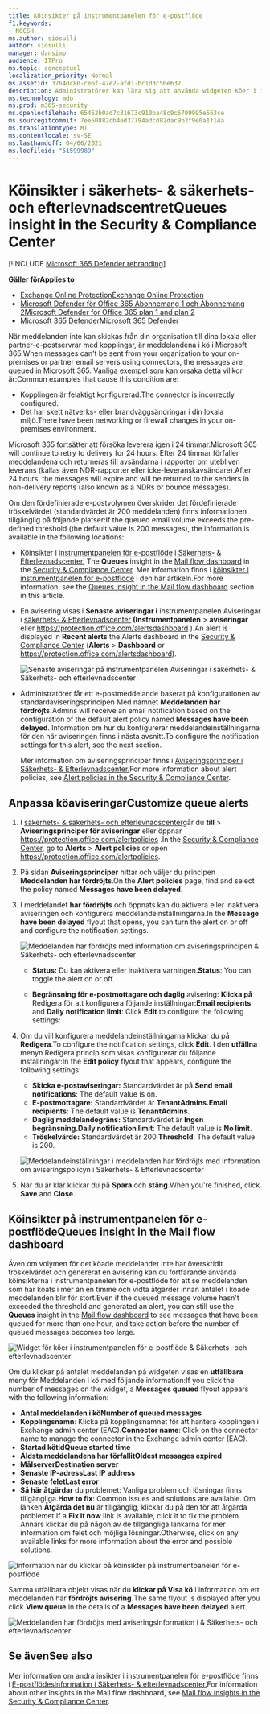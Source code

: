 ```yaml
---
title: Köinsikter på instrumentpanelen för e-postflöde
f1.keywords:
- NOCSH
ms.author: siosulli
author: siosulli
manager: dansimp
audience: ITPro
ms.topic: conceptual
localization_priority: Normal
ms.assetid: 37640c80-ce6f-47e2-afd1-bc1d3c50e637
description: Administratörer kan lära sig att använda widgeten Köer i instrumentpanelen för e-postflöde i säkerhets- och efterlevnadscentret för & för att övervaka misslyckade e-postflöden till sina lokala organisationer eller partnerorganisationer via utgående anslutningar.
ms.technology: mdo
ms.prod: m365-security
ms.openlocfilehash: 65452b0ad7c31673c910ba48c9c6709995e563ce
ms.sourcegitcommit: 7ee50882cb4ed37794a3cd82dac9b2f9e0a1f14a
ms.translationtype: MT
ms.contentlocale: sv-SE
ms.lasthandoff: 04/06/2021
ms.locfileid: "51599989"
---
```

# <a name="queues-insight-in-the-security--compliance-center"></a><span data-ttu-id="cf39e-103">Köinsikter i säkerhets- & säkerhets- och efterlevnadscentret</span><span class="sxs-lookup"><span data-stu-id="cf39e-103">Queues insight in the Security & Compliance Center</span></span>

[!INCLUDE [Microsoft 365 Defender rebranding](../includes/microsoft-defender-for-office.md)]

<span data-ttu-id="cf39e-104">**Gäller för**</span><span class="sxs-lookup"><span data-stu-id="cf39e-104">**Applies to**</span></span>
- [<span data-ttu-id="cf39e-105">Exchange Online Protection</span><span class="sxs-lookup"><span data-stu-id="cf39e-105">Exchange Online Protection</span></span>](exchange-online-protection-overview.md)
- [<span data-ttu-id="cf39e-106">Microsoft Defender för Office 365 Abonnemang 1 och Abonnemang 2</span><span class="sxs-lookup"><span data-stu-id="cf39e-106">Microsoft Defender for Office 365 plan 1 and plan 2</span></span>](defender-for-office-365.md)
- [<span data-ttu-id="cf39e-107">Microsoft 365 Defender</span><span class="sxs-lookup"><span data-stu-id="cf39e-107">Microsoft 365 Defender</span></span>](../defender/microsoft-365-defender.md)

<span data-ttu-id="cf39e-108">När meddelanden inte kan skickas från din organisation till dina lokala eller partner-e-postservrar med kopplingar, är meddelandena i kö i Microsoft 365.</span><span class="sxs-lookup"><span data-stu-id="cf39e-108">When messages can't be sent from your organization to your on-premises or partner email servers using connectors, the messages are queued in Microsoft 365.</span></span> <span data-ttu-id="cf39e-109">Vanliga exempel som kan orsaka detta villkor är:</span><span class="sxs-lookup"><span data-stu-id="cf39e-109">Common examples that cause this condition are:</span></span>

- <span data-ttu-id="cf39e-110">Kopplingen är felaktigt konfigurerad.</span><span class="sxs-lookup"><span data-stu-id="cf39e-110">The connector is incorrectly configured.</span></span>
- <span data-ttu-id="cf39e-111">Det har skett nätverks- eller brandväggsändringar i din lokala miljö.</span><span class="sxs-lookup"><span data-stu-id="cf39e-111">There have been networking or firewall changes in your on-premises environment.</span></span>

<span data-ttu-id="cf39e-112">Microsoft 365 fortsätter att försöka leverera igen i 24 timmar.</span><span class="sxs-lookup"><span data-stu-id="cf39e-112">Microsoft 365 will continue to retry to delivery for 24 hours.</span></span> <span data-ttu-id="cf39e-113">Efter 24 timmar förfaller meddelandena och returneras till avsändarna i rapporter om utebliven leverans (kallas även NDR-rapporter eller icke-leveranskavsändare).</span><span class="sxs-lookup"><span data-stu-id="cf39e-113">After 24 hours, the messages will expire and will be returned to the senders in non-delivery reports (also known as a NDRs or bounce messages).</span></span>

<span data-ttu-id="cf39e-114">Om den fördefinierade e-postvolymen överskrider det fördefinierade tröskelvärdet (standardvärdet är 200 meddelanden) finns informationen tillgänglig på följande platser:</span><span class="sxs-lookup"><span data-stu-id="cf39e-114">If the queued email volume exceeds the pre-defined threshold (the default value is 200 messages), the information is available in the following locations:</span></span>

- <span data-ttu-id="cf39e-115">Köinsikter i [instrumentpanelen för e-postflöde](mail-flow-insights-v2.md) [i Säkerhets- & Efterlevnadscenter.](https://protection.office.com) </span><span class="sxs-lookup"><span data-stu-id="cf39e-115">The **Queues** insight in the [Mail flow dashboard](mail-flow-insights-v2.md) in the [Security & Compliance Center](https://protection.office.com).</span></span> <span data-ttu-id="cf39e-116">Mer information finns i [köinsikter i instrumentpanelen för e-postflöde](#queues-insight-in-the-mail-flow-dashboard) i den här artikeln.</span><span class="sxs-lookup"><span data-stu-id="cf39e-116">For more information, see the [Queues insight in the Mail flow dashboard](#queues-insight-in-the-mail-flow-dashboard) section in this article.</span></span>

- <span data-ttu-id="cf39e-117">En avisering visas i **Senaste aviseringar i** instrumentpanelen Aviseringar i [säkerhets- & Efterlevnadscenter](https://protection.office.com) **(Instrumentpanelen** \> **aviseringar** eller <https://protection.office.com/alertsdashboard> ).</span><span class="sxs-lookup"><span data-stu-id="cf39e-117">An alert is displayed in **Recent alerts** the Alerts dashboard in the [Security & Compliance Center](https://protection.office.com) (**Alerts** \> **Dashboard** or <https://protection.office.com/alertsdashboard>).</span></span>

  ![Senaste aviseringar på instrumentpanelen Aviseringar i säkerhets- & Säkerhets- och efterlevnadscenter](../../media/mfi-queued-messages-alert.png)

- <span data-ttu-id="cf39e-119">Administratörer får ett e-postmeddelande baserat på konfigurationen av standardaviseringsprincipen Med namnet **Meddelanden har fördröjts.**</span><span class="sxs-lookup"><span data-stu-id="cf39e-119">Admins will receive an email notification based on the configuration of the default alert policy named **Messages have been delayed**.</span></span> <span data-ttu-id="cf39e-120">Information om hur du konfigurerar meddelandeinställningarna för den här aviseringen finns i nästa avsnitt.</span><span class="sxs-lookup"><span data-stu-id="cf39e-120">To configure the notification settings for this alert, see the next section.</span></span>

  <span data-ttu-id="cf39e-121">Mer information om aviseringsprinciper finns i [Aviseringsprinciper i Säkerhets- & Efterlevnadscenter.](../../compliance/alert-policies.md)</span><span class="sxs-lookup"><span data-stu-id="cf39e-121">For more information about alert policies, see [Alert policies in the Security & Compliance Center](../../compliance/alert-policies.md).</span></span>

## <a name="customize-queue-alerts"></a><span data-ttu-id="cf39e-122">Anpassa köaviseringar</span><span class="sxs-lookup"><span data-stu-id="cf39e-122">Customize queue alerts</span></span>

1. <span data-ttu-id="cf39e-123">I [säkerhets- & säkerhets- och efterlevnadscenter](https://protection.office.com)går du **till** \> **Aviseringsprinciper för aviseringar** eller öppnar <https://protection.office.com/alertpolicies> .</span><span class="sxs-lookup"><span data-stu-id="cf39e-123">In the [Security & Compliance Center](https://protection.office.com), go to **Alerts** \> **Alert policies** or open <https://protection.office.com/alertpolicies>.</span></span>

2. <span data-ttu-id="cf39e-124">På sidan **Aviseringsprinciper** hittar och väljer du principen **Meddelanden har fördröjts**.</span><span class="sxs-lookup"><span data-stu-id="cf39e-124">On the **Alert policies** page, find and select the policy named **Messages have been delayed**.</span></span>

3. <span data-ttu-id="cf39e-125">I meddelandet **har fördröjts** och öppnats kan du aktivera eller inaktivera aviseringen och konfigurera meddelandeinställningarna.</span><span class="sxs-lookup"><span data-stu-id="cf39e-125">In the **Message have been delayed** flyout that opens, you can turn the alert on or off and configure the notification settings.</span></span>

   ![Meddelanden har fördröjts med information om aviseringsprincipen & Säkerhets- och efterlevnadscenter](../../media/mfi-queued-messages-alert-policy.png)

   - <span data-ttu-id="cf39e-127">**Status:** Du kan aktivera eller inaktivera varningen.</span><span class="sxs-lookup"><span data-stu-id="cf39e-127">**Status**: You can toggle the alert on or off.</span></span>

   - <span data-ttu-id="cf39e-128">**Begränsning för** **e-postmottagare och daglig** avisering: **Klicka på** Redigera för att konfigurera följande inställningar:</span><span class="sxs-lookup"><span data-stu-id="cf39e-128">**Email recipients** and **Daily notification limit**: Click **Edit** to configure the following settings:</span></span>

4. <span data-ttu-id="cf39e-129">Om du vill konfigurera meddelandeinställningarna klickar du på **Redigera**.</span><span class="sxs-lookup"><span data-stu-id="cf39e-129">To configure the notification settings, click **Edit**.</span></span> <span data-ttu-id="cf39e-130">I den **utfällna** menyn Redigera princip som visas konfigurerar du följande inställningar:</span><span class="sxs-lookup"><span data-stu-id="cf39e-130">In the **Edit policy** flyout that appears, configure the following settings:</span></span>

   - <span data-ttu-id="cf39e-131">**Skicka e-postaviseringar:** Standardvärdet är på.</span><span class="sxs-lookup"><span data-stu-id="cf39e-131">**Send email notifications**: The default value is on.</span></span>
   - <span data-ttu-id="cf39e-132">**E-postmottagare:** Standardvärdet är **TenantAdmins.**</span><span class="sxs-lookup"><span data-stu-id="cf39e-132">**Email recipients**: The default value is **TenantAdmins**.</span></span>
   - <span data-ttu-id="cf39e-133">**Daglig meddelandegräns:** Standardvärdet är **Ingen begränsning.**</span><span class="sxs-lookup"><span data-stu-id="cf39e-133">**Daily notification limit**: The default value is **No limit**.</span></span>
   - <span data-ttu-id="cf39e-134">**Tröskelvärde:** Standardvärdet är 200.</span><span class="sxs-lookup"><span data-stu-id="cf39e-134">**Threshold**: The default value is 200.</span></span>

   ![Meddelandeinställningar i meddelanden har fördröjts med information om aviseringspolicyn i Säkerhets- & Efterlevnadscenter](../../media/mfi-queued-messages-alert-policy-notification-settings.png)

5. <span data-ttu-id="cf39e-136">När du är klar klickar du på **Spara** och **stäng**.</span><span class="sxs-lookup"><span data-stu-id="cf39e-136">When you're finished, click **Save** and **Close**.</span></span>

## <a name="queues-insight-in-the-mail-flow-dashboard"></a><span data-ttu-id="cf39e-137">Köinsikter på instrumentpanelen för e-postflöde</span><span class="sxs-lookup"><span data-stu-id="cf39e-137">Queues insight in the Mail flow dashboard</span></span>

<span data-ttu-id="cf39e-138">Även om volymen för det köade meddelandet inte har överskridit tröskelvärdet  och genererat [](mail-flow-insights-v2.md) en avisering kan du fortfarande använda köinsikterna i instrumentpanelen för e-postflöde för att se meddelanden som har köats i mer än en timme och vidta åtgärder innan antalet i köade meddelanden blir för stort.</span><span class="sxs-lookup"><span data-stu-id="cf39e-138">Even if the queued message volume hasn't exceeded the threshold and generated an alert, you can still use the **Queues** insight in the [Mail flow dashboard](mail-flow-insights-v2.md) to see messages that have been queued for more than one hour, and take action before the number of queued messages becomes too large.</span></span>

![Widget för köer i instrumentpanelen för e-postflöde & Säkerhets- och efterlevnadscenter](../../media/mfi-queues-widget.png)

<span data-ttu-id="cf39e-140">Om du klickar på antalet meddelanden på widgeten visas en **utfällbara** meny för Meddelanden i kö med följande information:</span><span class="sxs-lookup"><span data-stu-id="cf39e-140">If you click the number of messages on the widget, a **Messages queued** flyout appears with the following information:</span></span>

- <span data-ttu-id="cf39e-141">**Antal meddelanden i kö**</span><span class="sxs-lookup"><span data-stu-id="cf39e-141">**Number of queued messages**</span></span>
- <span data-ttu-id="cf39e-142">**Kopplingsnamn**: Klicka på kopplingsnamnet för att hantera kopplingen i Exchange admin center (EAC).</span><span class="sxs-lookup"><span data-stu-id="cf39e-142">**Connector name**: Click on the connector name to manage the connector in the Exchange admin center (EAC).</span></span>
- <span data-ttu-id="cf39e-143">**Startad kötid**</span><span class="sxs-lookup"><span data-stu-id="cf39e-143">**Queue started time**</span></span>
- <span data-ttu-id="cf39e-144">**Äldsta meddelandena har förfallit**</span><span class="sxs-lookup"><span data-stu-id="cf39e-144">**Oldest messages expired**</span></span>
- <span data-ttu-id="cf39e-145">**Målserver**</span><span class="sxs-lookup"><span data-stu-id="cf39e-145">**Destination server**</span></span>
- <span data-ttu-id="cf39e-146">**Senaste IP-adress**</span><span class="sxs-lookup"><span data-stu-id="cf39e-146">**Last IP address**</span></span>
- <span data-ttu-id="cf39e-147">**Senaste felet**</span><span class="sxs-lookup"><span data-stu-id="cf39e-147">**Last error**</span></span>
- <span data-ttu-id="cf39e-148">**Så här åtgärdar** du problemet: Vanliga problem och lösningar finns tillgängliga.</span><span class="sxs-lookup"><span data-stu-id="cf39e-148">**How to fix**: Common issues and solutions are available.</span></span> <span data-ttu-id="cf39e-149">Om länken **Åtgärda det nu** är tillgänglig, klickar du på den för att åtgärda problemet.</span><span class="sxs-lookup"><span data-stu-id="cf39e-149">If a **Fix it now** link is available, click it to fix the problem.</span></span> <span data-ttu-id="cf39e-150">Annars klickar du på någon av de tillgängliga länkarna för mer information om felet och möjliga lösningar.</span><span class="sxs-lookup"><span data-stu-id="cf39e-150">Otherwise, click on any available links for more information about the error and possible solutions.</span></span>

![Information när du klickar på köinsikter på instrumentpanelen för e-postflöde](../../media/mfi-queues-details.png)

<span data-ttu-id="cf39e-152">Samma utfällbara objekt visas när du **klickar på Visa kö** i information om ett meddelanden har **fördröjts avisering.**</span><span class="sxs-lookup"><span data-stu-id="cf39e-152">The same flyout is displayed after you click **View queue** in the details of a **Messages have been delayed** alert.</span></span>

![Meddelanden har fördröjts med aviseringsinformation i & Säkerhets- och efterlevnadscenter](../../media/mfi-queued-messages-alert-details.png)

## <a name="see-also"></a><span data-ttu-id="cf39e-154">Se även</span><span class="sxs-lookup"><span data-stu-id="cf39e-154">See also</span></span>

<span data-ttu-id="cf39e-155">Mer information om andra insikter i instrumentpanelen för e-postflöde finns i [E-postflödesinformation i Säkerhets- & efterlevnadscenter.](mail-flow-insights-v2.md)</span><span class="sxs-lookup"><span data-stu-id="cf39e-155">For information about other insights in the Mail flow dashboard, see [Mail flow insights in the Security & Compliance Center](mail-flow-insights-v2.md).</span></span>
